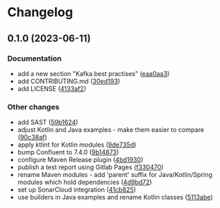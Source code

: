 # Changelog

## 0.1.0 (2023-06-11)


### Documentation

* add a new section "Kafka best practises" ([eaa0aa3](https://gitlab.com/ShowMeYourCodeYouTube/kafka-producer-consumer/commit/eaa0aa332cef753a9fa971c7f94818b240cb6141))
* add CONTRIBUTING.md ([30ed193](https://gitlab.com/ShowMeYourCodeYouTube/kafka-producer-consumer/commit/30ed193301be0f88c082f0ea6782656296a565dd))
* add LICENSE ([4133af2](https://gitlab.com/ShowMeYourCodeYouTube/kafka-producer-consumer/commit/4133af2c022a6f391dec99a4884a86c6b8af9bd9))


### Other changes

* add SAST ([59b1624](https://gitlab.com/ShowMeYourCodeYouTube/kafka-producer-consumer/commit/59b1624da47aea7dd4ef2179f91687496219574b))
* adjust Kotlin and Java examples - make them easier to compare ([90c38af](https://gitlab.com/ShowMeYourCodeYouTube/kafka-producer-consumer/commit/90c38af632314f1ecaead5e99d59e22baa5eae0d))
* apply ktlint for Kotlin modules ([9de735d](https://gitlab.com/ShowMeYourCodeYouTube/kafka-producer-consumer/commit/9de735d17b046c2d15a5c126f28e59b866678feb))
* bump Confluent to 7.4.0 ([9b14873](https://gitlab.com/ShowMeYourCodeYouTube/kafka-producer-consumer/commit/9b148736facc9f8e9dee24b3990181604ec9d17c))
* configure Maven Release plugin ([4bd1930](https://gitlab.com/ShowMeYourCodeYouTube/kafka-producer-consumer/commit/4bd1930d43ec2ee6ac65508cf8b5422a4a75f9d1))
* publish a test report using Gitlab Pages ([f330470](https://gitlab.com/ShowMeYourCodeYouTube/kafka-producer-consumer/commit/f3304704f501302623c6fa9664911b527ac48374))
* rename Maven modules - add 'parent' suffix for Java/Kotlin/Spring modules which hold dependencies ([4d9bd72](https://gitlab.com/ShowMeYourCodeYouTube/kafka-producer-consumer/commit/4d9bd729c31cfb5e3f6e8fb80928d44390fd0db6))
* set up SonarCloud integration ([41cb825](https://gitlab.com/ShowMeYourCodeYouTube/kafka-producer-consumer/commit/41cb825316d0eac55b854d2ac12cc9ad7929ffc0))
* use builders in Java examples and rename Kotlin classes ([5113abe](https://gitlab.com/ShowMeYourCodeYouTube/kafka-producer-consumer/commit/5113abed2cc183be7e5f359b0d85fd8458d28a42))